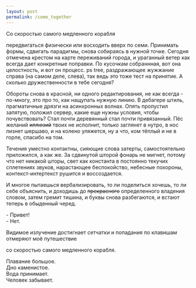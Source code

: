 ```yaml
---
layout: post
permalink: /come_together
---
```


Со скоростью самого медленного корабля


передвигаться физически или восходить вверх по семи. Принимать формы, сдвигать парадигмы, снова собираясь в нужной точке. Сегодня отмечена крестом на карте переживаний города, и ураганный ветер как всегда дает конкретные поправки. По кусочкам собраннная, вот она целостность, и вот он процесс. ps tree, раздражающее жужжание справа (на самом деле, слева), так ведь это тоже тест на принятие. А сколько дружественности в тебе сегодня? 

Обороты снова в красной, ни одного редактирования, не как всегда - по-многу, это про то, как нащупать нужную линию. В дебагере штиль, прагматичные дрязги на асинхронных волнах. Опять пропустил запятую, положил сервер, какие еще нужны условия, чтобы почувствовать? 
Стал почти деревянный стал почти привязанный. Пёс желаний ~~иллюзий~~ твоих не исполнит, только заглянет в нутро, в нос лизнет шершаво, и на колено уляжется, ну а что, ком тёплый и не в горле, спасибо на том. 

Течения уместно контактны, сияющие слова затерты, самостоятельно приложился, а как же. За сдвинутой шторой фонарь не мигнет, потому что нет никакой шторы, свет как константа в постоянно текучих сплетениях звуков, нарастающее беспокойство, небесные похороны, контекст-интертекст рушится и воссоздается.

И многое пытаешься вербализировать, то ли поделиться хочешь, то ли себе объяснить, и доходишь до ~~прекрасного~~ определенного владения словом, затем гремит тишина, и буквы снова разбегаются, и встают теперь в обыденный черед.

\- Привет!   
\- Нет. 

Видимое излучение достигнает сетчатки и попадания по клавишам отмеряют моё путешествие 


со скоростью самого медленного корабля.


Плавание большое.   
Дно каменистое.   
Вода принимает.   
Человек забывает.   
